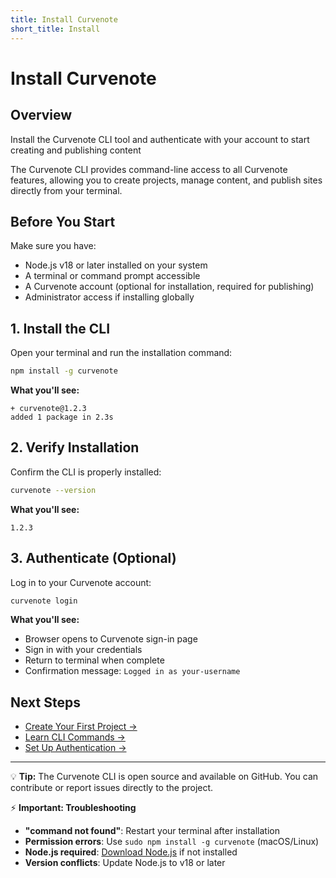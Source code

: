 ```yaml
---
title: Install Curvenote
short_title: Install
---
```


# Install Curvenote

## Overview
Install the Curvenote CLI tool and authenticate with your account to start creating and publishing content

The Curvenote CLI provides command-line access to all Curvenote features, allowing you to create projects, manage content, and publish sites directly from your terminal.

## Before You Start

Make sure you have:
- Node.js v18 or later installed on your system
- A terminal or command prompt accessible
- A Curvenote account (optional for installation, required for publishing)
- Administrator access if installing globally

## 1. Install the CLI

Open your terminal and run the installation command:

```bash
npm install -g curvenote
```

**What you'll see:**
```
+ curvenote@1.2.3
added 1 package in 2.3s
```

## 2. Verify Installation

Confirm the CLI is properly installed:

```bash
curvenote --version
```

**What you'll see:**
```
1.2.3
```

## 3. Authenticate (Optional)

Log in to your Curvenote account:

```bash
curvenote login
```

**What you'll see:**
- Browser opens to Curvenote sign-in page
- Sign in with your credentials
- Return to terminal when complete
- Confirmation message: `Logged in as your-username`

## Next Steps

- [Create Your First Project →](./2-first-project.md)
- [Learn CLI Commands →](../cli/commands.md)
- [Set Up Authentication →](../cli/authentication.md)

---

💡 **Tip:** The Curvenote CLI is open source and available on GitHub. You can contribute or report issues directly to the project.

⚡ **Important: Troubleshooting**

- **"command not found"**: Restart your terminal after installation
- **Permission errors**: Use `sudo npm install -g curvenote` (macOS/Linux)
- **Node.js required**: [Download Node.js](https://nodejs.org/) if not installed
- **Version conflicts**: Update Node.js to v18 or later
